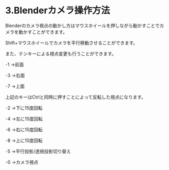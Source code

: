 # 3.Blenderカメラ操作方法

Blenderのカメラ視点の動かし方はマウスホイールを押しながら動かすことでカメラを動かすことができます。

Shift+マウスホイールでカメラを平行移動させることができます。

また、テンキーによる視点変更も行うことができます。

･1 -&gt;前面

･3 -&gt;右面

･7 -&gt;上面

上記のキーはCtrlと同時に押すことによって反転した視点になります。

･2 -&gt;下に15度回転

･4 -&gt;左に15度回転

･6 -&gt;右に15度回転

･8 -&gt;上に15度回転

･5 -&gt;平行投影/透視投影切り替え

･0 -&gt;カメラ視点

